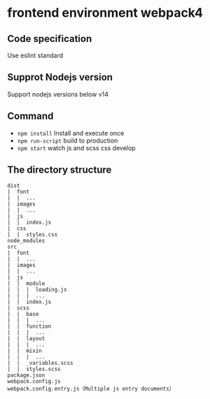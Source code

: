 # frontend environment webpack4
## Code specification

Use eslint standard

## Supprot Nodejs version

Support nodejs versions below v14

## Command

- `npm install` Install and execute once
- `npm run-script` build to production
- `npm start` watch js and scss css develop

## The directory structure

    dist
    |  font
    |  |  ...
    |  images
    |  |  ...
    |  js
    |  |  index.js
    |  css
    |  |  styles.css
    node_modules
    src
    |  font
    |  |  ...
    |  images
    |  |  ...
    |  js
    |  |  module
    |  |  |  loading.js
    |  |  |  ...
    |  |  index.js
    |  scss
    |  |  base
    |  |  |  ...
    |  |  function
    |  |  |  ...
    |  |  layout
    |  |  |  ...
    |  |  mixin
    |  |  |  ...
    |  |  _variables.scss
    |  |  styles.scss
    package.json
    webpack.config.js
    webpack.config.entry.js（Multiple js entry documents）